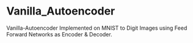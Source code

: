 # Vanilla_Autoencoder
Vanilla-Autoencoder Implemented on MNIST to Digit Images using Feed Forward Networks as Encoder &amp; Decoder. 

